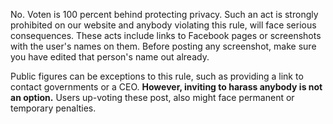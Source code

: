 No. Voten is 100 percent behind protecting privacy. Such an act is strongly prohibited on our website and anybody violating this rule, will face serious consequences. These acts include links to Facebook pages or screenshots with the user's names on them. Before posting any screenshot, make sure you have edited that person's name out already. 

Public figures can be exceptions to this rule, such as providing a link to contact governments or a CEO. **However, inviting to harass anybody is not an option.** Users up-voting these post, also might face permanent or temporary penalties. 

